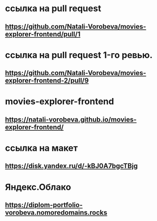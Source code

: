 # ссылка на pull request
## https://github.com/Natali-Vorobeva/movies-explorer-frontend/pull/1



# ссылка на pull request 1-го ревью.
## https://github.com/Natali-Vorobeva/movies-explorer-frontend-2/pull/9



# movies-explorer-frontend
## https://natali-vorobeva.github.io/movies-explorer-frontend/


# ссылка на макет
## https://disk.yandex.ru/d/-kBJ0A7bgcTBjg

# Яндекс.Облако
## https://diplom-portfolio-vorobeva.nomoredomains.rocks
